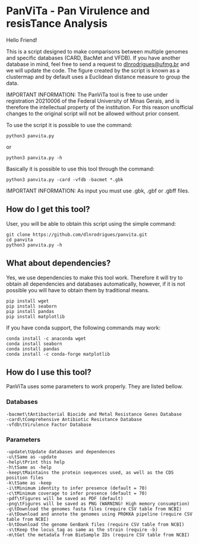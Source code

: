 # PanViTa - Pan Virulence and resisTance Analysis
Hello Friend!

This is a script designed to make comparisons between multiple genomes and specific databases (CARD, BacMet and VFDB).
If you have another database in mind, feel free to send a request to dlnrodrigues@ufmg.br and we will update the code.
The figure created by the script is known as a clustermap and by default uses a Euclidean distance measure to group the data.

IMPORTANT INFORMATION: The PanViTa tool is free to use under registration 20210006 of the Federal University of Minas Gerais, and is therefore the intellectual property of the institution. For this reason unofficial changes to the original script will not be allowed without prior consent.

To use the script it is possible to use the command:

```
python3 panvita.py
```

or

```
python3 panvita.py -h
```

Basically it is possible to use this tool through the command:

```
python3 panvita.py -card -vfdb -bacmet *.gbk
```

IMPORTANT INFORMATION: As input you must use .gbk, .gbf or .gbff files.

## How do I get this tool?
User, you will be able to obtain this script using the simple command:

```
git clone https://github.com/dlnrodrigues/panvita.git
cd panvita
python3 panvita.py -h
```
## What about dependencies?
Yes, we use dependencies to make this tool work. Therefore it will try to obtain all dependencies and databases automatically, however, if it is not possible you will have to obtain them by traditional means.

```
pip install wget
pip install seaborn
pip install pandas
pip install matplotlib
```

If you have conda support, the following commands may work:
```
conda install -c anaconda wget
conda install seaborn
conda install pandas
conda install -c conda-forge matplotlib
```
## How do I use this tool?
PanViTa uses some parameters to work properly. They are listed bellow.
### Databases
```
-bacmet\tAntibacterial Biocide and Metal Resistance Genes Database
-card\tComprehensive Antibiotic Resistance Database
-vfdb\tVirulence Factor Database
```
### Parameters
```
-update\tUpdate databases and dependences
-u\tSame as -update
-help\tPrint this help
-h\tSame as -help
-keep\tMaintains the protein sequences used, as well as the CDS position files
-k\tSame as -keep
-i\tMinimum identity to infer presence (default = 70)
-c\tMinimum coverage to infer presence (default = 70)
-pdf\tFigures will be saved as PDF (default)
-png\tFigures will be saved as PNG (WARNING! High memory consumption)
-g\tDownload the genomes fasta files (require CSV table from NCBI)
-a\tDownload and annote the genomes using PROKKA pipeline (require CSV table from NCBI)
-b\tDownload the genome GenBank files (require CSV table from NCBI)
-s\tKeep the locus_tag as same as the strain (require -b)
-m\tGet the metadata from BioSample IDs (require CSV table from NCBI)
```
